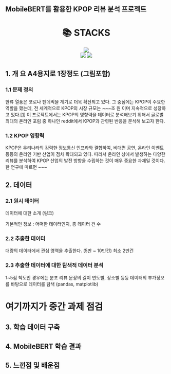 ## MobileBERT를 활용한 KPOP 리뷰 분석 프로젝트  
<!-- 
badge icon 참고 사이트
https://github.com/danmadeira/simple-icon-badges
-->
<div align=center><h1>📚 STACKS</h1></div>

<div align=center> 
<!--   https://simpleicons.org/
  <img src="https://img.shields.io/badge/[아이콘 검색]-[색상코드]?style=for-the-badge&logo=[아이콘 검색]&logoColor=white"> -->
  <img src="https://img.shields.io/badge/python-3776AB?style=for-the-badge&logo=python&logoColor=white">
  <br>
  <img src="https://img.shields.io/badge/github-181717?style=for-the-badge&logo=github&logoColor=white">
<img src="https://img.shields.io/badge/pycharm-%23000000.svg?&style=for-the-badge&logo=pycharm&logoColor=white" />
</div>

## 1. 개 요 A4용지로 1장정도 (그림포함)
### 1.1 문제 정의
한류 열풍은 코로나 펜데믹을 계기로 더욱 확산되고 있다. 그 중심에는 KPOP이 주요한 역할을 했는데, 전 세계적으로 KPOP의 시장 규모는 ~~~조 원 이며 지속적으로 성장하고 있다.[[1](https://www.joongang.co.kr/article/25037728)]  이 프로젝트에서는 KPOP의 영향력을 데이터로 분석해보기 위해서 글로벌 최대의 온라인 포럼 중 하나인 reddit에서 KPOP과 관련된 반응을 분석해 보고자 한다. 

### 1.2 KPOP 영향력
KPOP은 우리나라의 강력한 정보통신 인프라와 결합하여, 비대면 공연, 온라인 이벤트 등등의 온라인 기반 산업이 점차 확대되고 있다. 따라서 온라인 상에서 발생하는 다양한 리뷰를 분석하여 KPOP 산업의 발전 방향을 수립하는 것이 매우 중요한 과제일 것이다.
한 연구에 따르면 ~~~

## 2. 데이터
### 2.1 원시 데이터
데이터에 대한 소개 (링크)

기본적인 정보 : 어떠한 데이터인지, 총 데이터 건 수

### 2.2 추출한 데이터
대량의 데이터에서 관심 영역을 추출한다. (5만 ~ 10만건)
최소 2만건

### 2.3 추출한 데이터에 대한 탐색적 데이터 분석
1~5점 척도인 경우에는 분포
리뷰 문장의 길이
연도별, 장소별 등등 데이터의 부가정보를 바탕으로 데이터를 탐색 (pandas, matplotlib)

# 여기까지가 중간 과제 점검 

## 3. 학습 데이터 구축

## 4. MobileBERT 학습 결과

## 5. 느낀점 및 배운점
